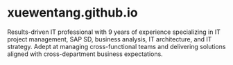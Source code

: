 # xuewentang.github.io
Results-driven IT professional with 9 years of experience specializing in IT project management, SAP SD, business analysis, IT architecture, and IT strategy. Adept at managing cross-functional teams and delivering solutions aligned with cross-department business expectations. 
